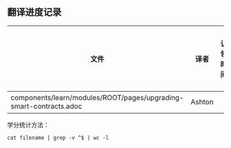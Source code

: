 ## 翻译进度记录


| 文件               |  译者    |认领时间|完成时间|   校对人|校对完成时间  |  学分 | 
| ----------------- | ---------|-------- | ------|-----|----   | --------   |
| components/learn/modules/ROOT/pages/upgrading-smart-contracts.adoc         |  Ashton| |   | Tiny熊  | | xxx | 





学分统计方法：
```
cat filename | grep -v ^$ | wc -l
```
